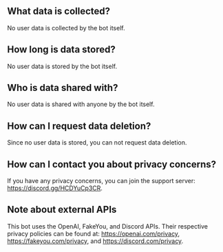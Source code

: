 ## What data is collected?

No user data is collected by the bot itself.

## How long is data stored?

No user data is stored by the bot itself.

## Who is data shared with?

No user data is shared with anyone by the bot itself.

## How can I request data deletion?

Since no user data is stored, you can not request data deletion.

## How can I contact you about privacy concerns?

If you have any privacy concerns, you can join the support server: https://discord.gg/HCDYuCp3CR.

## Note about external APIs

This bot uses the OpenAI, FakeYou, and Discord APIs. Their respective privacy policies can be found at: https://openai.com/privacy, https://fakeyou.com/privacy, and https://discord.com/privacy.